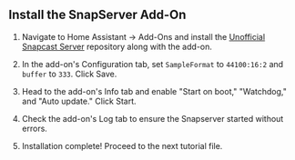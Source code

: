 ## Install the SnapServer Add-On

1. Navigate to Home Assistant -> Add-Ons and install the [Unofficial Snapcast Server](https://github.com/Art-Ev/addon-snapserver) repository along with the add-on.

2. In the add-on's Configuration tab, set `SampleFormat` to `44100:16:2` and `buffer` to `333`. Click Save.

3. Head to the add-on's Info tab and enable "Start on boot," "Watchdog," and "Auto update." Click Start.

4. Check the add-on's Log tab to ensure the Snapserver started without errors.

5. Installation complete! Proceed to the next tutorial file.